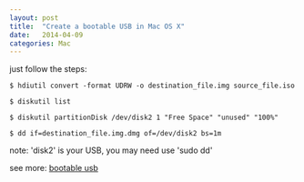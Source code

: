 ```yaml
---
layout: post
title:  "Create a bootable USB in Mac OS X"
date:   2014-04-09
categories: Mac
---
```


just follow the steps:

```
$ hdiutil convert -format UDRW -o destination_file.img source_file.iso
```

```
$ diskutil list
```

```
$ diskutil partitionDisk /dev/disk2 1 "Free Space" "unused" "100%"
```

```
$ dd if=destination_file.img.dmg of=/dev/disk2 bs=1m
```

note: 'disk2' is your USB, you may need use 'sudo dd'

see more: <a href="http://blog.tinned-software.net/create-bootable-usb-stick-from-iso-in-mac-os-x/" target="_blank">bootable usb</a>